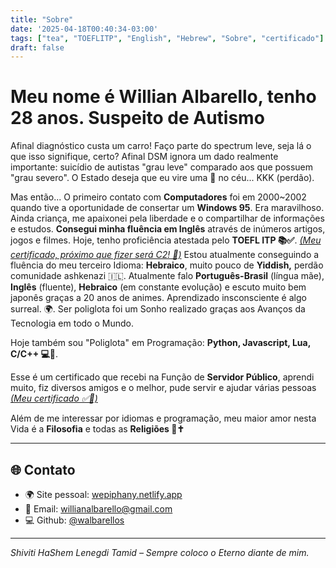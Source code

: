```yaml
---
title: "Sobre"
date: '2025-04-18T00:40:34-03:00'
tags: ["tea", "TOEFLITP", "English", "Hebrew", "Sobre", "certificado"]
draft: false
---
```



# Meu nome é Willian Albarello, tenho 28 anos. Suspeito de Autismo

Afinal diagnóstico custa um carro! Faço parte do spectrum leve, seja lá o que isso signifique, certo? Afinal DSM ignora um dado realmente importante: suicídio de autistas "grau leve" comparado aos que possuem "grau severo". O Estado deseja que eu vire uma 🌟 no céu... KKK (perdão).

Mas então... O primeiro contato com **Computadores** foi em 2000~2002 quando tive a oportunidade de consertar um **Windows 95**. Era maravilhoso. Ainda criança, me apaixonei pela liberdade e o compartilhar de informações e estudos. **Consegui minha fluência em Inglês** através de inúmeros artigos, jogos e filmes. Hoje, tenho proficiência atestada pelo **TOEFL ITP 📚✅**. [*(Meu certificado, próximo que fizer será C2! 🚀)*](https://dev-walbarello.netlify.app/images/arts/isf-declaracao.pdf) Estou atualmente conseguindo a fluência do meu terceiro Idioma: **Hebraico**, muito pouco de **Yiddish,** perdão comunidade ashkenazi 🇮🇱. Atualmente falo **Português-Brasil** (língua mãe), **Inglês** (fluente), **Hebraico** (em constante evolução) e escuto muito bem japonês graças a 20 anos de animes. Aprendizado insconsciente é algo surreal. 🌍. Ser poliglota foi um Sonho realizado graças aos Avanços da Tecnologia em todo o Mundo.

Hoje também sou "Poliglota" em Programação: **Python, Javascript, Lua, C/C++ 💻🚀**.

Esse é um certificado que recebi na Função de **Servidor Público**, aprendi muito, fiz diversos amigos e o melhor, pude servir e ajudar várias pessoas [*(Meu certificado ✅🚀)*](https://dev-walbarello.netlify.app/images/arts/willianalbarello.pdf)

Além de me interessar por idiomas e programação, meu maior amor nesta Vida é a **Filosofia** e todas as **Religiões 💭✝️**

---

## 🌐 Contato

- 🌍 Site pessoal: [wepiphany.netlify.app](https://wepiphany.netlify.app)
- 📧 Email: [willianalbarello@gmail.com](mailto:willianalbarello@gmail.com)
- 💻 Github: [@walbarellos](https://github.com/walbarellos)

---

_Shiviti HaShem Lenegdi Tamid – Sempre coloco o Eterno diante de mim._
